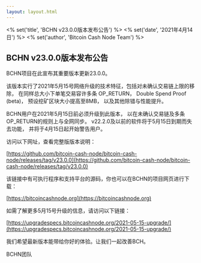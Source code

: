 ```yaml
---
layout: layout.html
---
```


<% set('title', 'BCHN v23.0.0版本发布公告') %>
<% set('date', '2021年4月14日') %>
<% set('author', 'Bitcoin Cash Node Team') %>

## BCHN v23.0.0版本发布公告

BCHN项目在此宣布其重要版本更新23.0.0。

该版本实行了2021年5月15号网络升级的技术特征，包括对未确认交易链上限的移除， 在同样总大小下单笔交易容许多条 OP_RETURN， Double Spend Proof (beta)， 预设挖矿区块大小提高至8MB， 以及其他除错与性能提升。

BCHN用户在2021年5月15日前必须升级到此版本， 以在未确认交易链及多条OP_RETURN的规则上与全网同步。 v22.2.0及以前的软件将于5月15日到期而失去功能， 并将于4月15日起开始警告用户。

访问以下网址，查看完整版版本说明：

[https://github.com/bitcoin-cash-node/bitcoin-cash-node/releases/tag/v23.0.0](https://github.com/bitcoin-cash-node/bitcoin-cash-node/releases/tag/v23.0.0)

该链接中有可执行程序和支持平台的源码，你也可以在BCHN的项目网页进行下载：

[https://bitcoincashnode.org](https://bitcoincashnode.org)

如需了解更多5月15号升级的信息，请访问以下链接：

[https://upgradespecs.bitcoincashnode.org/2021-05-15-upgrade/](https://upgradespecs.bitcoincashnode.org/2021-05-15-upgrade/)

我们希望最新版本能带给你好的体验。让我们一起改善BCH。

BCHN团队
